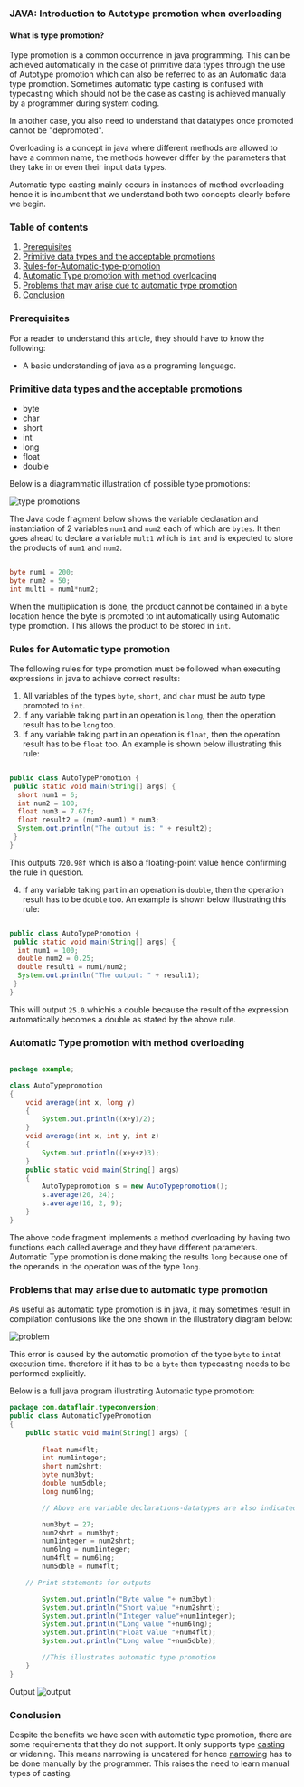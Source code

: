 ### JAVA: Introduction to Autotype promotion when overloading

#### What is type promotion?

Type promotion is a common occurrence in java programming. This can be achieved automatically in the case of primitive data types through the use of Autotype promotion which can also be referred to as an Automatic data type promotion. Sometimes automatic type casting is confused with typecasting which should not be the case as casting is achieved manually by a programmer during system coding.

In another case, you also need to understand that datatypes once promoted cannot be "depromoted".

Overloading is a concept in java where different methods are allowed to have a common name, the methods however differ by the parameters that they take in or even their input data types. 

Automatic type casting mainly occurs in instances of method overloading hence it is incumbent that we understand both two concepts clearly before we begin.

### Table of contents

1. [Prerequisites](#prerequisites)
2. [Primitive data types and the acceptable promotions](#primitive-data-types-and-the-acceptable-promotions)
3. [Rules-for-Automatic-type-promotion](#rules-for-automatic-type-promotion)
4. [Automatic Type promotion with method overloading](#automatic-type-promotion-with-method-overloading)
5. [Problems that may arise due to automatic type promotion](#problems-that-may-arise-due-to-automatic-type-promotion)
6. [Conclusion](#conclusion)

### Prerequisites

For a reader to understand this article, they should have to know the following:

- A basic understanding of java as a programing language.

### Primitive data types and the acceptable promotions

- byte
- char
- short
- int
- long
- float
- double

Below is a diagrammatic illustration of possible type promotions:

![type promotions](/engineering-education/Automatic-type-promotion/INT.png)

The Java code fragment below shows the variable declaration and instantiation of 2 variables `num1` and `num2` each of which are `bytes`. It then goes ahead to declare a variable `mult1` which is `int` and is expected to store the products of `num1` and `num2`. 

``` java

byte num1 = 200;
byte num2 = 50;
int mult1 = num1*num2;

```
When the multiplication is done, the product cannot be contained in a `byte ` location hence the byte is promoted to int automatically using Automatic type promotion. This allows the product to be stored in `int`.

### Rules for Automatic type promotion


The following rules for type promotion  must be followed when executing expressions in java to achieve correct results:

1. All variables of the types `byte`, `short`, and `char` must be auto type promoted to `int`.
2. If any variable taking part in an operation is `long`, then the operation result has to be `long` too. 
3. If any variable taking part in an operation is `float`, then the operation result has to be `float` too. An example is shown below illustrating this rule:

```java

public class AutoTypePromotion {
 public static void main(String[] args) {
  short num1 = 6;
  int num2 = 100;
  float num3 = 7.67f;
  float result2 = (num2-num1) * num3;
  System.out.println("The output is: " + result2);
 }
}
``` 
This outputs `720.98f` which is also a floating-point value hence confirming the rule in question.

4. If any variable taking part in an operation is `double`, then the operation result has to be `double` too. An example is shown below illustrating this rule:

```java

public class AutoTypePromotion {
 public static void main(String[] args) {
  int num1 = 100;
  double num2 = 0.25;
  double result1 = num1/num2;
  System.out.println("The output: " + result1);
 }
}
```
This will output `25.0`.whichis a double because the result of the expression automatically becomes a double as stated by the above rule.

### Automatic Type promotion with method overloading

```java

package example; 

class AutoTypepromotion  
{  
    void average(int x, long y)  
    {  
        System.out.println((x+y)/2);  
    }  
    void average(int x, int y, int z)  
    {  
        System.out.println((x+y+z)3);  
    }  
    public static void main(String[] args)  
    {  
        AutoTypepromotion s = new AutoTypepromotion();  
        s.average(20, 24);  
        s.average(16, 2, 9);  
    }  
}  
```
The above code fragment implements a method overloading by having two functions each called average and they have different parameters. Automatic Type promotion is done making the results `long` because one of the operands in the operation was of the type `long`.

### Problems that may arise due to automatic type promotion

As useful as automatic type promotion is in java, it may sometimes result in compilation confusions like the one shown in the illustratory diagram below:

![problem](/engineering-education/Automatic-type-promotion/int2.png)

This error is caused by the automatic promotion of the type `byte` to `int`at execution time. therefore if it has to be a `byte` then typecasting needs to be performed explicitly.

Below is a full java program illustrating Automatic type promotion:

```java
package com.dataflair.typeconversion;
public class AutomaticTypePromotion
{
    public static void main(String[] args) {
        
        float num4flt;
        int num1integer;
        short num2shrt;
        byte num3byt;
        double num5dble;
        long num6lng;

        // Above are variable declarations-datatypes are also indicated

        num3byt = 27;
        num2shrt = num3byt;
        num1integer = num2shrt;
        num6lng = num1integer;
        num4flt = num6lng;
        num5dble = num4flt;

    // Print statements for outputs

        System.out.println("Byte value "+ num3byt);
        System.out.println("Short value "+num2shrt);
        System.out.println("Integer value"+num1integer);
        System.out.println("Long value "+num6lng);
        System.out.println("Float value "+num4flt);
        System.out.println("Long value "+num5dble);

        //This illustrates automatic type promotion
    }
}
```
Output
![output](/engineering-education/Automatic-type-promotion/ou.png)

### Conclusion

Despite the benefits we have seen with automatic type promotion, there are some requirements that they do not support. It only supports type [casting](https://www.javatpoint.com/type-casting-in-java) or widening. This means narrowing is uncatered for hence [narrowing](https://www.tutorialspoint.com/narrowing-conversion-in-java#:~:text=Narrowing%20conversion%20is%20needed%20when,to%20integer%20using%20Narrowing%20Conversion.) has to be done manually by the programmer. This raises the need to learn manual types of casting.


